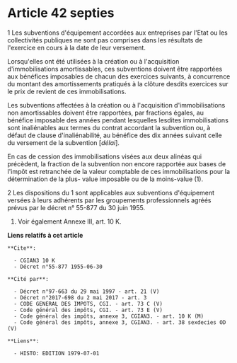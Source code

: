 # Article 42 septies

1  Les subventions d'équipement accordées aux entreprises par l'Etat ou les collectivités publiques ne sont pas comprises
dans les résultats de l'exercice en cours à la date de leur versement.

Lorsqu'elles ont été utilisées à la création ou à l'acquisition d'immobilisations amortissables, ces subventions doivent être
rapportées aux bénéfices imposables de chacun des exercices suivants, à concurrence du montant des amortissements pratiqués à
la clôture desdits exercices sur le prix de revient de ces immobilisations.

Les subventions affectées à la création ou à l'acquisition d'immobilisations non amortissables doivent être rapportées, par
fractions égales, au bénéfice imposable des années pendant lesquelles lesdites immobilisations sont inaliénables aux termes
du contrat accordant la subvention ou, à défaut de clause d'inaliénabilité, au bénéfice des dix années suivant celle du
versement de la subvention [*délai*].

En cas de cession des immobilisations visées aux deux alinéas qui précèdent, la fraction de la subvention non encore
rapportée aux bases de l'impôt est retranchée de la valeur comptable de ces immobilisations pour la détermination de la plus-
value imposable ou de la moins-value (1).

2  Les dispositions du 1 sont applicables aux subventions d'équipement versées à leurs adhérents par les groupements
professionnels agréés prévus par le décret n° 55-877 du 30 juin 1955.

1)  Voir également Annexe III, art. 10 K.

**Liens relatifs à cet article**

	**Cite**:

	  - CGIAN3 10 K
	  - Décret n°55-877 1955-06-30

	**Cité par**:

	  - Décret n°97-663 du 29 mai 1997 - art. 21 (V)
	  - Décret n°2017-698 du 2 mai 2017 - art. 3
	  - CODE GENERAL DES IMPOTS, CGI. - art. 73 C (V)
	  - Code général des impôts, CGI. - art. 73 E (V)
	  - Code général des impôts, annexe 3, CGIAN3. - art. 10 K (M)
	  - Code général des impôts, annexe 3, CGIAN3. - art. 38 sexdecies OD (V)

	**Liens**:

	  - HISTO: EDITION 1979-07-01
